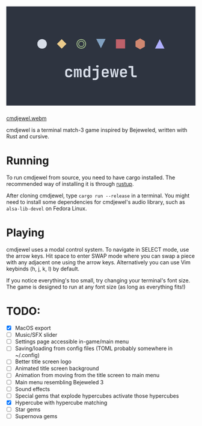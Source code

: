 ![cmdjewel](assets/images/logo.svg)
========

[cmdjewel.webm](https://github.com/user-attachments/assets/4173f720-140a-40ca-bd05-ac8a7674ebf0)

cmdjewel is a terminal match-3 game inspired by Bejeweled, written with Rust and cursive.

# Running

To run cmdjewel from source, you need to have cargo installed. The recommended way of installing it is through [rustup](https://rustup.rs/).

After cloning cmdjewel, type `cargo run --release` in a terminal. You might need to install some dependencies for cmdjewel's audio library, such as `alsa-lib-devel` on Fedora Linux.

# Playing

cmdjewel uses a modal control system. To navigate in SELECT mode, use the arrow keys. Hit space to enter SWAP mode where you can swap a piece with any adjacent
one using the arrow keys. Alternatively you can use Vim keybinds (h, j, k, l) by default.

If you notice everything's too small, try changing your terminal's font size. The game is designed to run at any font size (as long as everything fits!)

# TODO:
- [x] MacOS export
- [ ] Music/SFX slider
- [ ] Settings page accessible in-game/main menu
- [ ] Saving/loading from config files (TOML probably somewhere in ~/.config)
- [ ] Better title screen logo
- [ ] Animated title screen background
- [ ] Animation from moving from the title screen to main menu
- [ ] Main menu resembling Bejeweled 3
- [ ] Sound effects
- [ ] Special gems that explode hypercubes activate those hypercubes
- [x] Hypercube with hypercube matching
- [ ] Star gems
- [ ] Supernova gems
